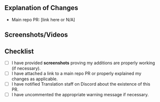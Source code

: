 <!--
If your PR modifies or deletes existing keys that are currently in use,
make sure to uncomment the appropriate notification message below!
-->

<!--
> [!WARNING]
> This PR modifies existing keys! Be careful when merging!
-->

<!--
> [!CAUTION]
> This PR deletes existing keys! Do not merge until the associated main repo PR is ready to be merged!
-->

## Explanation of Changes
<!--
If this PR is related to a PR in the game repo, add its link here.
If not, explain both what this PR changes and what it strives to accomplish.
-->
- Main repo PR: [link here or N/A]

## Screenshots/Videos
<!--
Post any screenshots/videos showing your additions/edits working properly in the game if they are not already in an associated main repo PR.

While not strictly required for smaller fixes, any major changes (like adding/removing locale keys) should ideally have proof of actually functioning as intended.
-->

## Checklist
- [ ] I have provided **screenshots** proving my additions are properly working (if necessary).
- [ ] I have attached a link to a main repo PR or properly explained my changes as applicable.
- [ ] I have notified Translation staff on Discord about the existence of this PR.
- [ ] I have uncommented the appropriate warning message if necessary.

